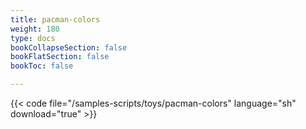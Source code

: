 ```yaml
---
title: pacman-colors
weight: 180
type: docs
bookCollapseSection: false
bookFlatSection: false
bookToc: false

---
```


{{< code file="/samples-scripts/toys/pacman-colors" language="sh" download="true" >}}
